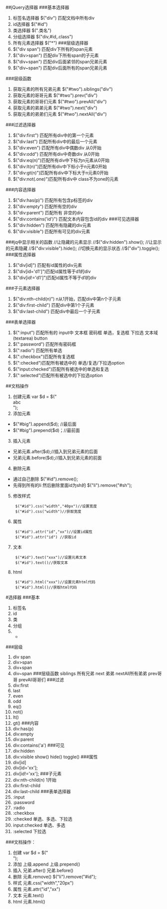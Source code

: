 
##jQuery选择器
###基本选择器
1. 标签名选择器
	$("div")  匹配文档中所有div
2. id选择器
	$("#id") 
3. 类选择器
	$(".类名")
4. 分组选择器
	$("div,#id,.class")
5. 所有元素选择器
	$("*")
###层级选择器
1. $("div span") 匹配div下所有的span元素
2. $("div>span") 匹配div下所有span的子元素
3. $("div+span") 匹配div后面紧邻的span兄弟元素
4. $("div~span") 匹配div后面所有的span兄弟元素

###层级函数
1. 获取元素的所有兄弟元素
				$("#two").siblings("div")
2. 获取元素的哥哥元素
				$("#two").prev("div")
3. 获取元素的哥哥们元素
				$("#two").prevAll("div")
4. 获取元素的弟弟元素
				$("#two").next("div")
5. 获取元素的弟弟们元素
				$("#two").nextAll("div")

###过滤选择器
1. $("div:first") 匹配所有div中的第一个元素
2. $("div:last") 匹配所有div中的最后一个元素
3. $("div:even") 匹配所有div中偶数div 从0开始
4. $("div:odd") 匹配所有div中奇数div 从0开始
5. $("div:eq(n)")匹配所有div中下标为n元素从0开始
6. $("div:lt(n)")匹配所有div中下标小于n元素0开始
7. $("div:gt(n)")匹配所有div中下标大于n元素0开始
8. $("div:not(.one)")匹配所有div中 class不为one的元素

###内容选择器
1. $("div:has(p)") 匹配所有包含p标签的div
2. $("div:empty") 匹配所有空的div
3. $("div:parent") 匹配所有 非空的div
4. $("div:contains('id')") 匹配文本内容包含id的div
###可见选择器
1. $("div:hidden") 匹配所有隐藏的div元素
2. $("div:visible") 匹配所有可见的div元素 

###jq中显示相关的函数
			//让隐藏的元素显示
			//$("div:hidden").show();
			//让显示的元素隐藏
			//$("div:visible").hide();
			//切换元素的显示状态
			//$("div").toggle();
###属性选择器
1. $("div[id]") 匹配有id属性的div元素
2. $("div[id='d1']")匹配id属性等于d1的div
3. $("div[id!='d1']")匹配id属性不等于d1的div

###子元素选择器
1. $("div:nth-child(n)") n从1开始，匹配div中第n个子元素
2. $("div:first-child") 匹配div中第1个子元素
3. $("div:last-child") 匹配div中最后一个子元素

###表单选择器
1. $(":input") 匹配所有的 input中 文本框 密码框 单选，复选框 下拉选 文本域(textarea) button
2. $(":password") 匹配所有密码框
3. $(":radio") 匹配所有单选
4. $(":checkbox")匹配所有复选框
5. $(":checked")匹配所有被选中的 单选/复选/下拉选option
6. $("input:checked")匹配所有被选中的单选和复选
7. $(":selected")匹配所有被选中的下拉选option

##文档操作
1. 创建元素
	var $d = $("<div>abc</div>");
2. 添加元素
- $("#big").append($d); //最后面
- $("#big").prepend($d)；//最前面
3. 插入元素
- 兄弟元素.after($d);//插入到兄弟元素的后面
- 兄弟元素.before($d);//插入到兄弟元素的前面
4. 删除元素
- 通过自己删除 $("#id").remove();
- 先得到所有的li 然后删除里面id为sh的
		 $("li").remove("#sh");
5. 修改样式
	
		$("#id").css("width","40px")//设置宽度
		$("#id").css("width")//获取宽度
6. 属性
		
		$("#id").attr("id","xx")//设置id属性
		$("#id").attr("id") //获取id
7. 文本
		
		$("#id").text("xxx")//设置元素文本
		$("#id").text()//获取文本
8. html
		
		$("#id").html("xxx")//设置元素html代码
		$("#id").html()//获取html代码




#选择器
###基本
1. 标签名
2. id
3. 类
4. 分组
5. *
###层级
1. div span
2. div>span
3. div+span
4. div~span
###层级函数
siblings 所有兄弟
next 弟弟  nextAll所有弟弟 prev哥哥 prevAll哥哥们
###过滤
1. div:first
2. last
3. even
4. odd
5. eq()
6. not()
7. lt()
8. gt()
###内容
1. div:has(p)
2. div:empty
3. div:parent
4. div:contains('a')
###可见
1. div:hidden
2. div:visible
show()  hide() toggle()
###属性
1. div[id]
2. div[id='xx'];
3. div[id!='xx'];
###子元素
1. div:nth-child(n) 1开始
2. div:first-child
3. div:last-child
###表单选择器
1. :input
2. :password
3. :radio
4. :checkbox
5. :checked 单选、多选、下拉选
6. input:checked 单选、多选
7. :selected 下拉选

###文档操作：
1. 创建  var $d = $("<div></div>");
2. 添加  上级.append  上级.prepend()
3. 插入 兄弟.after()  兄弟.before()
4. 删除  元素.remove()  $("li").remove("#id");
5. 样式 元素.css("width","20px")
6. 属性 元素.attr("id","xx")
7. 文本 元素.text()
8. html 元素.html()

